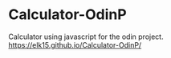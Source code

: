 # Calculator-OdinP
Calculator using javascript for the odin project.
https://elk15.github.io/Calculator-OdinP/
